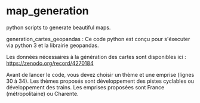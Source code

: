 # map_generation
python scripts to generate beautiful maps.

generation_cartes_geopandas :  Ce code python est conçu pour s'éxecuter via python 3 et la librairie geopandas.

Les données nécessaires à la génération des cartes sont disponibles ici : https://zenodo.org/record/4270184

Avant de lancer le code, vous devez choisir un thème et une emprise (lignes 30 à 34).
Les thèmes proposés sont développement des pistes cyclables ou développement des trains.
Les emprises proposées sont France (métropolitaine) ou Charente.
